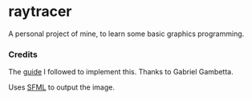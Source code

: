 # raytracer
A personal project of mine, to learn some basic graphics programming. 

### Credits
The [guide](https://gabrielgambetta.com/computer-graphics-from-scratch) I followed to implement this. Thanks to Gabriel Gambetta.

Uses [SFML](https://www.sfml-dev.org/) to output the image.
